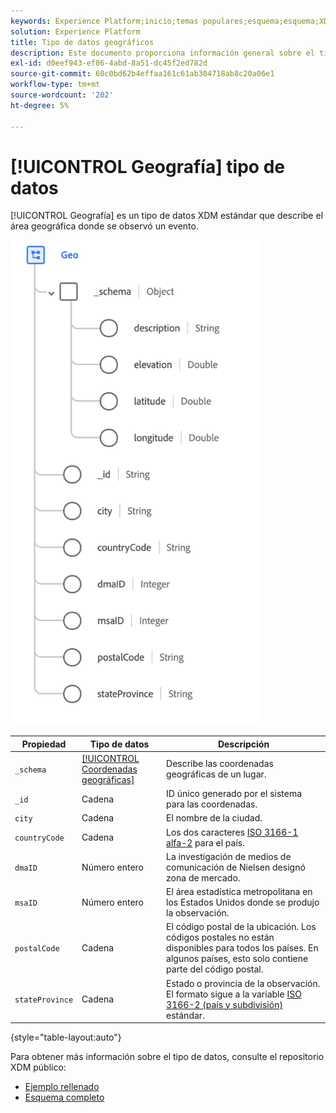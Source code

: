 ```yaml
---
keywords: Experience Platform;inicio;temas populares;esquema;esquema;XDM;campos;esquemas;esquemas;geo;tipo de datos;tipo de datos;tipo de datos;tipo de datos;
solution: Experience Platform
title: Tipo de datos geográficos
description: Este documento proporciona información general sobre el tipo de datos Geo XDM.
exl-id: d0eef943-ef86-4abd-8a51-dc45f2ed782d
source-git-commit: 60c0bd62b4effaa161c61ab304718ab8c20a06e1
workflow-type: tm+mt
source-wordcount: '202'
ht-degree: 5%

---
```


# [!UICONTROL Geografía] tipo de datos

[!UICONTROL Geografía] es un tipo de datos XDM estándar que describe el área geográfica donde se observó un evento.

<img src="../images/data-types/geo.png" width="400" /><br />

| Propiedad | Tipo de datos | Descripción |
| --- | --- | --- |
| `_schema` | [[!UICONTROL Coordenadas geográficas]](./geo-coordinates.md) | Describe las coordenadas geográficas de un lugar. |
| `_id` | Cadena | ID único generado por el sistema para las coordenadas. |
| `city` | Cadena | El nombre de la ciudad. |
| `countryCode` | Cadena | Los dos caracteres <a href="https://datahub.io/core/country-list">ISO 3166-1 alfa-2</a> para el país. |
| `dmaID` | Número entero | La investigación de medios de comunicación de Nielsen designó zona de mercado. |
| `msaID` | Número entero | El área estadística metropolitana en los Estados Unidos donde se produjo la observación. |
| `postalCode` | Cadena | El código postal de la ubicación. Los códigos postales no están disponibles para todos los países. En algunos países, esto solo contiene parte del código postal. |
| `stateProvince` | Cadena | Estado o provincia de la observación. El formato sigue a la variable [ISO 3166-2 (país y subdivisión)](https://www.unece.org/cefact/locode/subdivisions.html) estándar. |

{style=&quot;table-layout:auto&quot;}

Para obtener más información sobre el tipo de datos, consulte el repositorio XDM público:

* [Ejemplo rellenado](https://github.com/adobe/xdm/blob/master/components/datatypes/demographic/geo.example.1.json)
* [Esquema completo](https://github.com/adobe/xdm/blob/master/components/datatypes/demographic/geo.schema.json)
